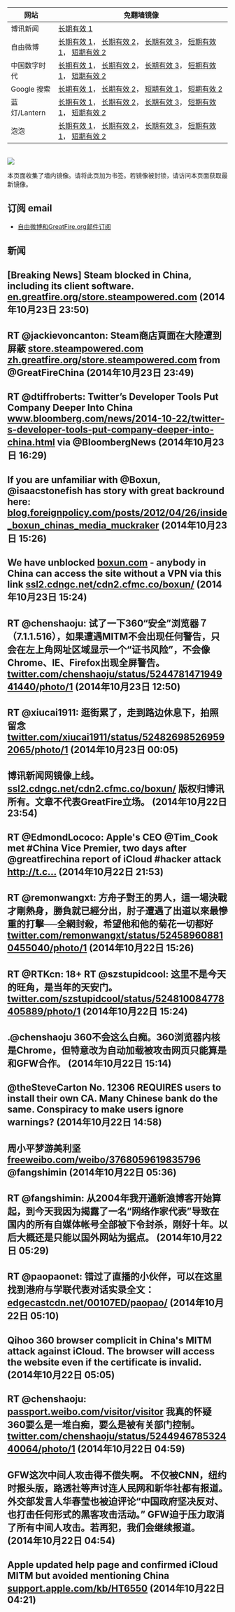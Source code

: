 <table>
    <thead>
        <tr>
            <th>网站</th>
            <th>免翻墙镜像</th>
        </tr>
    </thead>
    <tbody>    
        <tr>
            <td>博讯新闻</td>
            <td>            
                <a href="https://ssl2.cdngc.net/cdn2.cfmc.co/boxun/" target="_BLANK">长期有效 1</a>
            </td>
        </tr>    
        <tr>
            <td>自由微博</td>
            <td>            
                <a href="https://secure.footprint.net/pingfan/fw" target="_BLANK">长期有效 1</a>，            
                <a href="https://edgecastcdn.net/00107ED/freeweibo/" target="_BLANK">长期有效 2</a>，            
                <a href="https://objects.dreamhost.com/freeweibo/index.html" target="_BLANK">长期有效 3</a>，            
                <a href="https://fw5.azurewebsites.net" target="_BLANK">短期有效 1</a>，            
                <a href="https://d2fstso2jh4dhr.cloudfront.net" target="_BLANK">短期有效 2</a>
            </td>
        </tr>    
        <tr>
            <td>中国数字时代</td>
            <td>            
                <a href="https://secure.footprint.net/pingfan/cdt" target="_BLANK">长期有效 1</a>，            
                <a href="https://edgecastcdn.net/00107ED/cdt/" target="_BLANK">长期有效 2</a>，            
                <a href="https://objects.dreamhost.com/cdt/index.html" target="_BLANK">长期有效 3</a>，            
                <a href="https://770b3.azurewebsites.net" target="_BLANK">短期有效 1</a>，            
                <a href="https://dazdu2iuzl72b.cloudfront.net" target="_BLANK">短期有效 2</a>
            </td>
        </tr>    
        <tr>
            <td>Google 搜索</td>
            <td>            
                <a href="https://edgecastcdn.net/00107ED/g/" target="_BLANK">长期有效 1</a>，            
                <a href="https://objects.dreamhost.com/goo/index.html" target="_BLANK">长期有效 2</a>，            
                <a href="https://865ba.azurewebsites.net" target="_BLANK">短期有效 1</a>，            
                <a href="https://d3vv89cvqbrqlq.cloudfront.net" target="_BLANK">短期有效 2</a>
            </td>
        </tr>    
        <tr>
            <td>蓝灯/Lantern</td>
            <td>            
                <a href="https://secure.footprint.net/pingfan/lantern" target="_BLANK">长期有效 1</a>，            
                <a href="https://edgecastcdn.net/00107ED/lantern/" target="_BLANK">长期有效 2</a>，            
                <a href="https://objects.dreamhost.com/lantern/index.html" target="_BLANK">长期有效 3</a>，            
                <a href="https://c7511.azurewebsites.net" target="_BLANK">短期有效 1</a>，            
                <a href="https://dx1djqjpnvurw.cloudfront.net" target="_BLANK">短期有效 2</a>
            </td>
        </tr>    
        <tr>
            <td>泡泡</td>
            <td>            
                <a href="https://secure.footprint.net/pingfan/paopao" target="_BLANK">长期有效 1</a>，            
                <a href="https://edgecastcdn.net/00107ED/paopao/" target="_BLANK">长期有效 2</a>，            
                <a href="https://objects.dreamhost.com/paopao/index.html" target="_BLANK">长期有效 3</a>，            
                <a href="https://paopao2.azurewebsites.net" target="_BLANK">短期有效 1</a>，            
                <a href="https://d19ysv8o6fv16v.cloudfront.net" target="_BLANK">短期有效 2</a>
            </td>
        </tr>
    </tbody>
</table>
<br/>
<img src="https://raw.githubusercontent.com/greatfire/z/master/logos.gif" />

本页面收集了墙内镜像。请将此页加为书签。若镜像被封锁，请访问本页面获取最新镜像。

## 订阅 email
* <a href="https://b.us7.list-manage.com/subscribe?u=854fca58782082e0cbdf204a0&id=c78949b93c">自由微博和GreatFire.org邮件订阅</a>
    
## 新闻
[Breaking News] Steam blocked in China, including its client software. <a href="https://en.greatfire.org/store.steampowered.com" target="_BLANK">en.greatfire.org/store.steampowered.com</a> (2014年10月23日 23:50)
 ---
RT @jackievoncanton: Steam商店頁面在大陸遭到屏蔽
<a href="http://store.steampowered.com" target="_BLANK">store.steampowered.com</a> <a href="https://zh.greatfire.org/store.steampowered.com#.VEjcSTx08hQ.twitter" target="_BLANK">zh.greatfire.org/store.steampowered.com</a> from @GreatFireChina (2014年10月23日 23:49)
 ---
RT @dtiffroberts: Twitter’s Developer Tools Put Company Deeper Into China <a href="http://www.bloomberg.com/news/2014-10-22/twitter-s-developer-tools-put-company-deeper-into-china.html" target="_BLANK">www.bloomberg.com/news/2014-10-22/twitter-s-developer-tools-put-company-deeper-into-china.html</a> via @BloombergNews (2014年10月23日 16:29)
 ---
If you are unfamiliar with @Boxun, @isaacstonefish has story with great backround here: <a href="http://blog.foreignpolicy.com/posts/2012/04/26/inside_boxun_chinas_media_muckraker" target="_BLANK">blog.foreignpolicy.com/posts/2012/04/26/inside_boxun_chinas_media_muckraker</a> (2014年10月23日 15:26)
 ---
We have unblocked <a href="http://boxun.com" target="_BLANK">boxun.com</a> - anybody in China can access the site without a VPN via this link <a href="https://ssl2.cdngc.net/cdn2.cfmc.co/boxun/" target="_BLANK">ssl2.cdngc.net/cdn2.cfmc.co/boxun/</a> (2014年10月23日 15:24)
 ---
RT @chenshaoju: 试了一下360“安全”浏览器７（7.1.1.516），如果遭遇MITM不会出现任何警告，只会在左上角网址区域显示一个“证书风险”，不会像Chrome、IE、Firefox出现全屏警告。 <a href="https://twitter.com/chenshaoju/status/524478147194941440/photo/1" target="_BLANK">twitter.com/chenshaoju/status/524478147194941440/photo/1</a> (2014年10月23日 12:50)
 ---
RT @xiucai1911: 逛街累了，走到路边休息下，拍照留念 <a href="https://twitter.com/xiucai1911/status/524826985269592065/photo/1" target="_BLANK">twitter.com/xiucai1911/status/524826985269592065/photo/1</a> (2014年10月23日 00:05)
 ---
博讯新闻网镜像上线。<a href="https://ssl2.cdngc.net/cdn2.cfmc.co/boxun/" target="_BLANK">ssl2.cdngc.net/cdn2.cfmc.co/boxun/</a> 版权归博讯所有。文章不代表GreatFire立场。 (2014年10月22日 23:54)
 ---
RT @EdmondLococo: Apple's CEO @Tim_Cook met #China Vice Premier, two days after @greatfirechina report of  iCloud #hacker attack http://t.c… (2014年10月22日 21:53)
 ---
RT @remonwangxt: 方舟子對王的男人，這一場決戰才剛熱身，勝負就已經分出，肘子遭遇了出道以來最慘重的打擊──全網封殺，希望他和他的菊花一切都好 <a href="https://twitter.com/remonwangxt/status/524589608810455040/photo/1" target="_BLANK">twitter.com/remonwangxt/status/524589608810455040/photo/1</a> (2014年10月22日 15:26)
 ---
RT @RTKcn: 18+ RT @szstupidcool: 这里不是今天的旺角，是当年的天安门。 <a href="https://twitter.com/szstupidcool/status/524810084778405889/photo/1" target="_BLANK">twitter.com/szstupidcool/status/524810084778405889/photo/1</a> (2014年10月22日 15:24)
 ---
.@chenshaoju 360不会这么白痴。360浏览器内核是Chrome，但特意改为自动加载被攻击网页只能算是和GFW合作。 (2014年10月22日 15:14)
 ---
@theSteveCarton No. 12306 REQUIRES users to install their own CA. Many Chinese bank do the same. Conspiracy to make users ignore warnings? (2014年10月22日 14:58)
 ---
周小平梦游美利坚 <a href="https://freeweibo.com/weibo/3768059619835796" target="_BLANK">freeweibo.com/weibo/3768059619835796</a> @fangshimin (2014年10月22日 05:36)
 ---
RT @fangshimin: 从2004年我开通新浪博客开始算起，到今天我因为揭露了一名“网络作家代表”导致在国内的所有自媒体帐号全部被下令封杀，刚好十年。以后大概还是只能以国外网站为据点。 (2014年10月22日 05:29)
 ---
RT @paopaonet: 错过了直播的小伙伴，可以在这里找到港府与学联代表对话实录全文：<a href="https://edgecastcdn.net/00107ED/paopao/?u=/news/226" target="_BLANK">edgecastcdn.net/00107ED/paopao/</a> (2014年10月22日 05:10)
 ---
Qihoo 360 browser complicit in China's MITM attack against iCloud. The browser will access the website even if the certificate is invalid. (2014年10月22日 05:05)
 ---
RT @chenshaoju: <a href="http://passport.weibo.com/visitor/visitor?a=enter&url=http%3A%2F%2Fweibo.com%2F1868543394%2FBsAZzv71L&_rand=1414107012.1903" target="_BLANK">passport.weibo.com/visitor/visitor</a> 我真的怀疑360要么是一堆白痴，要么是被有关部门控制。 <a href="https://twitter.com/chenshaoju/status/524494678532440064/photo/1" target="_BLANK">twitter.com/chenshaoju/status/524494678532440064/photo/1</a> (2014年10月22日 04:59)
 ---
GFW这次中间人攻击得不偿失啊。 不仅被CNN，纽约时报头版，路透社等声讨连人民网和新华社都有报道。 外交部发言人华春莹也被迫评论“中国政府坚决反对、也打击任何形式的黑客攻击活动。”  GFW迫于压力取消了所有中间人攻击。若再犯，我们会继续报道。 (2014年10月22日 04:54)
 ---
Apple updated help page and confirmed iCloud MITM but avoided mentioning China <a href="http://support.apple.com/kb/HT6550?viewlocale=en_US&locale=en_US" target="_BLANK">support.apple.com/kb/HT6550</a> (2014年10月22日 04:21)
 ---
